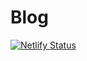 # Blog
[![Netlify Status](https://api.netlify.com/api/v1/badges/ebc7f9ca-945b-4563-84c1-69e804b92e45/deploy-status)](https://app.netlify.com/sites/upbeat-kowalevski-1bb7ff/deploys)
